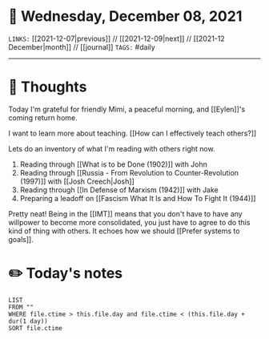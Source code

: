 # 📅 Wednesday, December 08, 2021
`LINKS:` [[2021-12-07|previous]] // [[2021-12-09|next]] // [[2021-12 December|month]] // [[journal]] 
`TAGS:` #daily

---

# 💭 Thoughts
Today I'm grateful for friendly Mimi, a peaceful morning, and [[Eylen]]'s coming return home. 

I want to learn more about teaching. [[How can I effectively teach others?]]

Lets do an inventory of what I'm reading with others right now. 
1. Reading through [[What is to be Done (1902)]] with John
2. Reading through [[Russia - From Revolution to Counter-Revolution (1997)]] with [[Josh Creech|Josh]]
3. Reading through [[In Defense of Marxism (1942)]] with Jake
4. Preparing a leadoff on [[Fascism What It Is and How To Fight It (1944)]] 

Pretty neat! Being in the [[IMT]] means that you don't have to have any willpower to become more consolidated, you just have to agree to do this kind of thing with others. It echoes how we should [[Prefer systems to goals]]. 

# ✏️ Today's notes
```dataview
LIST 
FROM ""
WHERE file.ctime > this.file.day and file.ctime < (this.file.day + dur(1 day))
SORT file.ctime
```
